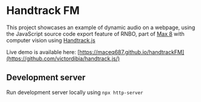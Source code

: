 # Handtrack FM

This project showcases an example of dynamic audio on a webpage, using the JavaScript source code export feature of RNBO, part of [Max 8](https://cycling74.com/products/max) with computer vision using [Handtrack.js](https://github.com/victordibia/handtrack.js/)

Live demo is available here: [https://maceq687.github.io/handtrackFM](https://github.com/victordibia/handtrack.js/)

## Development server

Run development server locally using `npx http-server`
